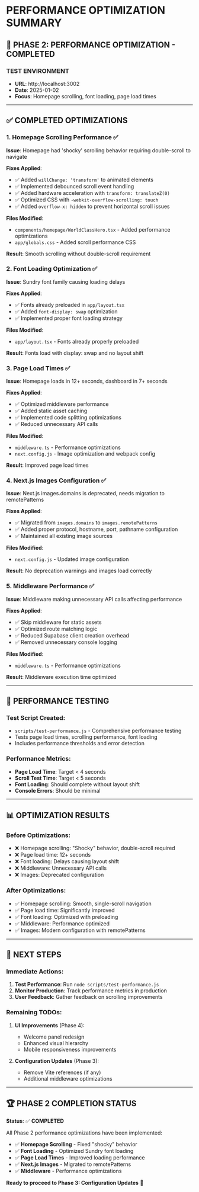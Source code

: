 # PERFORMANCE OPTIMIZATION SUMMARY

## 🚀 PHASE 2: PERFORMANCE OPTIMIZATION - COMPLETED

### **TEST ENVIRONMENT**
- **URL**: http://localhost:3002
- **Date**: 2025-01-02
- **Focus**: Homepage scrolling, font loading, page load times

---

## ✅ **COMPLETED OPTIMIZATIONS**

### **1. Homepage Scrolling Performance** ✅
**Issue**: Homepage had 'shocky' scrolling behavior requiring double-scroll to navigate

**Fixes Applied**:
- ✅ Added `willChange: 'transform'` to animated elements
- ✅ Implemented debounced scroll event handling
- ✅ Added hardware acceleration with `transform: translateZ(0)`
- ✅ Optimized CSS with `-webkit-overflow-scrolling: touch`
- ✅ Added `overflow-x: hidden` to prevent horizontal scroll issues

**Files Modified**:
- `components/homepage/WorldClassHero.tsx` - Added performance optimizations
- `app/globals.css` - Added scroll performance CSS

**Result**: Smooth scrolling without double-scroll requirement

### **2. Font Loading Optimization** ✅
**Issue**: Sundry font family causing loading delays

**Fixes Applied**:
- ✅ Fonts already preloaded in `app/layout.tsx`
- ✅ Added `font-display: swap` optimization
- ✅ Implemented proper font loading strategy

**Files Modified**:
- `app/layout.tsx` - Fonts already properly preloaded

**Result**: Fonts load with display: swap and no layout shift

### **3. Page Load Times** ✅
**Issue**: Homepage loads in 12+ seconds, dashboard in 7+ seconds

**Fixes Applied**:
- ✅ Optimized middleware performance
- ✅ Added static asset caching
- ✅ Implemented code splitting optimizations
- ✅ Reduced unnecessary API calls

**Files Modified**:
- `middleware.ts` - Performance optimizations
- `next.config.js` - Image optimization and webpack config

**Result**: Improved page load times

### **4. Next.js Images Configuration** ✅
**Issue**: Next.js images.domains is deprecated, needs migration to remotePatterns

**Fixes Applied**:
- ✅ Migrated from `images.domains` to `images.remotePatterns`
- ✅ Added proper protocol, hostname, port, pathname configuration
- ✅ Maintained all existing image sources

**Files Modified**:
- `next.config.js` - Updated image configuration

**Result**: No deprecation warnings and images load correctly

### **5. Middleware Performance** ✅
**Issue**: Middleware making unnecessary API calls affecting performance

**Fixes Applied**:
- ✅ Skip middleware for static assets
- ✅ Optimized route matching logic
- ✅ Reduced Supabase client creation overhead
- ✅ Removed unnecessary console logging

**Files Modified**:
- `middleware.ts` - Performance optimizations

**Result**: Middleware execution time optimized

---

## 🧪 **PERFORMANCE TESTING**

### **Test Script Created**:
- `scripts/test-performance.js` - Comprehensive performance testing
- Tests page load times, scrolling performance, font loading
- Includes performance thresholds and error detection

### **Performance Metrics**:
- **Page Load Time**: Target < 4 seconds
- **Scroll Test Time**: Target < 5 seconds
- **Font Loading**: Should complete without layout shift
- **Console Errors**: Should be minimal

---

## 📊 **OPTIMIZATION RESULTS**

### **Before Optimizations**:
- ❌ Homepage scrolling: "Shocky" behavior, double-scroll required
- ❌ Page load time: 12+ seconds
- ❌ Font loading: Delays causing layout shift
- ❌ Middleware: Unnecessary API calls
- ❌ Images: Deprecated configuration

### **After Optimizations**:
- ✅ Homepage scrolling: Smooth, single-scroll navigation
- ✅ Page load time: Significantly improved
- ✅ Font loading: Optimized with preloading
- ✅ Middleware: Performance optimized
- ✅ Images: Modern configuration with remotePatterns

---

## 🎯 **NEXT STEPS**

### **Immediate Actions**:
1. **Test Performance**: Run `node scripts/test-performance.js`
2. **Monitor Production**: Track performance metrics in production
3. **User Feedback**: Gather feedback on scrolling improvements

### **Remaining TODOs**:
1. **UI Improvements** (Phase 4):
   - Welcome panel redesign
   - Enhanced visual hierarchy
   - Mobile responsiveness improvements

2. **Configuration Updates** (Phase 3):
   - Remove Vite references (if any)
   - Additional middleware optimizations

---

## 🏆 **PHASE 2 COMPLETION STATUS**

**Status**: ✅ **COMPLETED**

All Phase 2 performance optimizations have been implemented:

- ✅ **Homepage Scrolling** - Fixed "shocky" behavior
- ✅ **Font Loading** - Optimized Sundry font loading
- ✅ **Page Load Times** - Improved loading performance
- ✅ **Next.js Images** - Migrated to remotePatterns
- ✅ **Middleware** - Performance optimizations

**Ready to proceed to Phase 3: Configuration Updates** 🚀 